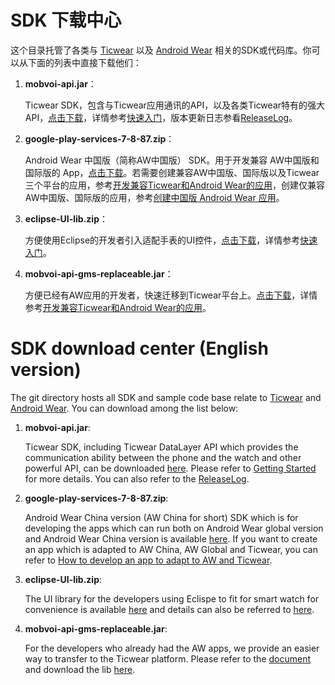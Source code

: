# SDK 下载中心

这个目录托管了各类与 [Ticwear][ticwear] 以及 [Android Wear][android-wear] 相关的SDK或代码库。你可以从下面的列表中直接下载他们：

1. **mobvoi-api.jar**：

   Ticwear SDK，包含与Ticwear应用通讯的API，以及各类Ticwear特有的强大API，[点击下载][ticwear-sdk]，详情参考[快速入门][getting-started]，版本更新日志参看[ReleaseLog][release-log]。

2. **google-play-services-7-8-87.zip**：

   Android Wear 中国版（简称AW中国版） SDK。用于开发兼容 AW中国版和国际版的 App，[点击下载][android-wear-sdk]。若需要创建兼容AW中国版、国际版以及Ticwear三个平台的应用，参考[开发兼容Ticwear和Android Wear的应用][gms-compat]，创建仅兼容AW中国版、国际版的应用，参考[创建中国版 Android Wear 应用][creating-awc]。

3. **eclipse-UI-lib.zip**：

   方便使用Eclipse的开发者引入适配手表的UI控件，[点击下载][eclipse-ui]，详情参考[快速入门][getting-started]。

4. **mobvoi-api-gms-replaceable.jar**：

   方便已经有AW应用的开发者，快速迁移到Ticwear平台上。[点击下载][gms-replace]，详情参考[开发兼容Ticwear和Android Wear的应用][gms-compat]。

# SDK download center (English version)

The git directory hosts all SDK and sample code base relate to [Ticwear][ticwear] and [Android Wear][android-wear]. You can download among the list below:

1. **mobvoi-api.jar**:

   Ticwear SDK, including Ticwear DataLayer API which provides the communication ability between the phone and the watch and other powerful API, can be downloaded [here][ticwear-sdk]. Please refer to [Getting Started][getting-started] for more details. You can also refer to the [ReleaseLog][release-log].

2. **google-play-services-7-8-87.zip**:

   Android Wear China version (AW China for short) SDK which is for developing the apps which can run both on Android Wear global version and Android Wear China version is available [here][android-wear-sdk]. If you want to create an app which is adapted to AW China, AW Global and Ticwear, you can refer to [How to develop an app to adapt to AW and Ticwear][gms-compat].

3. **eclipse-UI-lib.zip**:

   The UI library for the developers using Eclispe to fit for smart watch for convenience is available [here][eclipse-ui] and details can also be referred to [here][getting-started].

4. **mobvoi-api-gms-replaceable.jar**:

   For the developers who already had the AW apps, we provide an easier way to transfer to the Ticwear platform. Please refer to the [document][gms-compat] and download the lib [here][gms-replace].

[ticwear]: http://ticwear.com/
[android-wear]: https://www.android.com/wear/
[ticwear-sdk]: https://github.com/ticwear/sdk/raw/master/lib/mobvoi-api.jar
[release-log]: /lib/ReleaseLog
[getting-started]: http://developer.ticwear.com/v2/doc/ticwear/getting-started
[android-wear-sdk]: https://github.com/ticwear/sdk/raw/master/lib/google-play-services-7-8-87.zip
[creating-awc]: http://developer.ticwear.com/v2/doc/androidwear/android
[gms-compat]: http://developer.ticwear.com/v2/doc/ticwear/gms-compat
[eclipse-ui]: https://github.com/ticwear/sdk/raw/master/lib/eclipse-UI-lib.zip
[gms-replace]: https://github.com/ticwear/sdk/raw/master/lib/mobvoi-api-gms-replaceable.jar
